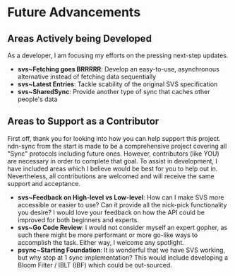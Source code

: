 # Future Advancements

## Areas Actively being Developed

As a developer, I am focusing my efforts on the pressing next-step updates.

 - **svs~Fetching goes BRRRRR**: Develop an easy-to-use, asynchronous alternative instead of fetching data sequentially
 - **svs~Latest Entries**: Tackle scability of the original SVS specification
 - **svs~SharedSync**: Provide another type of sync that caches other people's data

## Areas to Support as a Contributor

First off, thank you for looking into how you can help support this project. ndn-sync from the start is made to be a comprehensive project covering all "Sync" protocols including future ones. However, contributors (like YOU) are necessary in order to complete that goal. To assist in development, I have included areas which I believe would be best for you to help out in. Nevertheless, all contributions are welcomed and will receive the same support and acceptance.

 - **svs~Feedback on High-level vs Low-level**: How can I make SVS more accessible or easier to use? Can it provide all the nick-pick functionality you desire? I would love your feedback on how the API could be improved for both beginners and experts.
 - **svs~Go Code Review**: I would not consider myself an expert gopher, as such there might be more performant or more go-like ways to accomplish the task. Either way, I welcome any spotlight.
 - **psync~Starting Foundation**: It is wonderful that we have SVS working, but why stop at 1 sync implementation? This would include developing a Bloom Filter / IBLT (IBF) which could be out-sourced.
